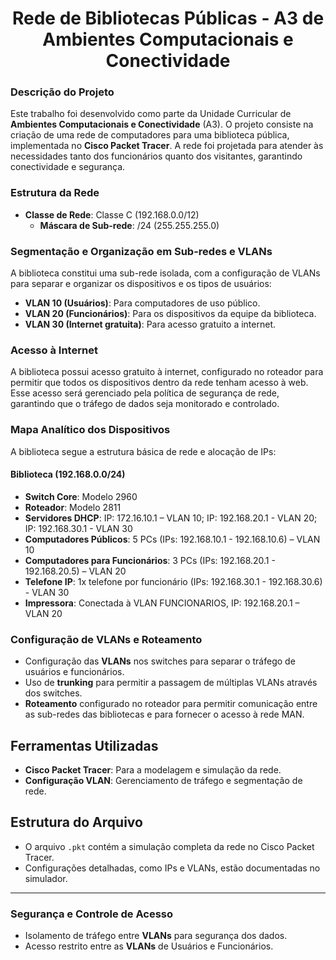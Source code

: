 <h1 align='center'>Rede de Bibliotecas Públicas - A3 de Ambientes Computacionais e Conectividade</h1>

### Descrição do Projeto

Este trabalho foi desenvolvido como parte da Unidade Curricular de **Ambientes Computacionais e Conectividade** (A3). O projeto consiste na criação de uma rede de computadores para uma biblioteca pública, implementada no **Cisco Packet Tracer**. A rede foi projetada para atender às necessidades tanto dos funcionários quanto dos visitantes, garantindo conectividade e segurança.

### Estrutura da Rede

- **Classe de Rede**: Classe C (192.168.0.0/12)
  - **Máscara de Sub-rede**: /24 (255.255.255.0)

### Segmentação e Organização em Sub-redes e VLANs

A biblioteca constitui uma sub-rede isolada, com a configuração de VLANs para separar e organizar os dispositivos e os tipos de usuários:

- **VLAN 10 (Usuários)**: Para computadores de uso público.
- **VLAN 20 (Funcionários)**: Para os dispositivos da equipe da biblioteca.
- **VLAN 30 (Internet gratuita)**: Para acesso gratuito a internet.

### Acesso à Internet

A biblioteca possui acesso gratuito à internet, configurado no roteador para permitir que todos os dispositivos dentro da rede tenham acesso à web. Esse acesso será gerenciado pela política de segurança de rede, garantindo que o tráfego de dados seja monitorado e controlado.

### Mapa Analítico dos Dispositivos

A biblioteca segue a estrutura básica de rede e alocação de IPs:

#### Biblioteca (192.168.0.0/24)
- **Switch Core**: Modelo 2960
- **Roteador**: Modelo 2811
- **Servidores DHCP**: IP: 172.16.10.1 – VLAN 10; IP: 192.168.20.1 - VLAN 20; IP: 192.168.30.1 - VLAN 30 
- **Computadores Públicos**: 5 PCs (IPs: 192.168.10.1 - 192.168.10.6) – VLAN 10
- **Computadores para Funcionários**: 3 PCs (IPs: 192.168.20.1 - 192.168.20.5) – VLAN 20
- **Telefone IP**: 1x telefone por funcionário (IPs: 192.168.30.1 - 192.168.30.6) - VLAN 30
- **Impressora**: Conectada à VLAN FUNCIONARIOS, IP: 192.168.20.1 – VLAN 20

### Configuração de VLANs e Roteamento

- Configuração das **VLANs** nos switches para separar o tráfego de usuários e funcionários.
- Uso de **trunking** para permitir a passagem de múltiplas VLANs através dos switches.
- **Roteamento** configurado no roteador para permitir comunicação entre as sub-redes das bibliotecas e para fornecer o acesso à rede MAN.

## Ferramentas Utilizadas

- **Cisco Packet Tracer**: Para a modelagem e simulação da rede.
- **Configuração VLAN**: Gerenciamento de tráfego e segmentação de rede.

## Estrutura do Arquivo

- O arquivo `.pkt` contém a simulação completa da rede no Cisco Packet Tracer.
- Configurações detalhadas, como IPs e VLANs, estão documentadas no simulador.

---

### Segurança e Controle de Acesso

- Isolamento de tráfego entre **VLANs** para segurança dos dados.
- Acesso restrito entre as **VLANs** de Usuários e Funcionários.
